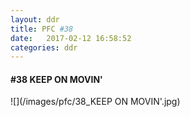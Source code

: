 ```yaml
---
layout: ddr
title: PFC #38
date:   2017-02-12 16:58:52
categories: ddr
---
```

#### **#38** KEEP ON MOVIN'
![](/images/pfc/38_KEEP ON MOVIN'.jpg)
